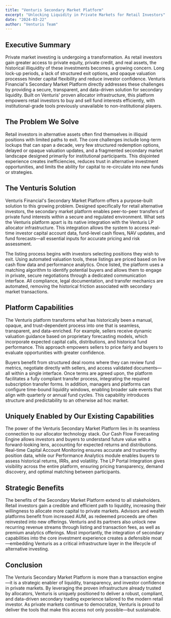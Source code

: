 ```yaml
---
title: "Venturis Secondary Market Platform"
excerpt: "Unlocking Liquidity in Private Markets for Retail Investors"
date: "2024-03-22"
author: "Venturis Team"
---
```


## Executive Summary
Private market investing is undergoing a transformation. As retail investors gain greater access to private equity, private credit, and real assets, the historical illiquidity of these investments becomes a growing concern. Long lock-up periods, a lack of structured exit options, and opaque valuation processes hinder capital flexibility and reduce investor confidence. Venturis Financial's Secondary Market Platform directly addresses these challenges by providing a secure, transparent, and data-driven solution for secondary liquidity. Built on Venturis' proven allocator infrastructure, this platform empowers retail investors to buy and sell fund interests efficiently, with institutional-grade tools previously unavailable to non-institutional players.

## The Problem We Solve
Retail investors in alternative assets often find themselves in illiquid positions with limited paths to exit. The core challenges include long-term lockups that can span a decade, very few structured redemption options, delayed or opaque valuation updates, and a fragmented secondary market landscape designed primarily for institutional participants. This disjointed experience creates inefficiencies, reduces trust in alternative investment opportunities, and limits the ability for capital to re-circulate into new funds or strategies.

## The Venturis Solution
Venturis Financial's Secondary Market Platform offers a purpose-built solution to this growing problem. Designed specifically for retail alternative investors, the secondary market platform enables peer-to-peer transfers of private fund interests within a secure and regulated environment. What sets the Venturis platform apart is its native integration with the Venturis LP allocator infrastructure. This integration allows the system to access real-time investor capital account data, fund-level cash flows, NAV updates, and fund forecasts—all essential inputs for accurate pricing and risk assessment.

The listing process begins with investors selecting positions they wish to exit. Using automated valuation tools, these listings are priced based on live cash flow data and performance analytics. Once listed, the platform uses a matching algorithm to identify potential buyers and allows them to engage in private, secure negotiations through a dedicated communication interface. All compliance, legal documentation, and transfer mechanics are automated, removing the historical friction associated with secondary market transactions.

## Platform Capabilities
The Venturis platform transforms what has historically been a manual, opaque, and trust-dependent process into one that is seamless, transparent, and data-enriched. For example, sellers receive dynamic valuation guidance based on proprietary forecasting models, which incorporate expected capital calls, distributions, and historical fund performance. This approach empowers sellers to price fairly and buyers to evaluate opportunities with greater confidence.

Buyers benefit from structured deal rooms where they can review fund metrics, negotiate directly with sellers, and access validated documents—all within a single interface. Once terms are agreed upon, the platform facilitates a fully compliant transfer process, integrating the required subscription transfer forms. In addition, managers and platforms can configure time-bound liquidity windows, enabling broader sale events that align with quarterly or annual fund cycles. This capability introduces structure and predictability to an otherwise ad hoc market.

## Uniquely Enabled by Our Existing Capabilities
The power of the Venturis Secondary Market Platform lies in its seamless connection to our allocator technology stack. Our Cash Flow Forecasting Engine allows investors and buyers to understand future value with a forward-looking lens, accounting for expected returns and distributions. Real-time Capital Account Monitoring ensures accurate and trustworthy position data, while our Performance Analytics module enables buyers to assess historical returns, IRRs, and volatility. The LP Portal Integration gives visibility across the entire platform, ensuring pricing transparency, demand discovery, and optimal matching between participants.

## Strategic Benefits
The benefits of the Secondary Market Platform extend to all stakeholders. Retail investors gain a credible and efficient path to liquidity, increasing their willingness to allocate more capital to private markets. Advisors and wealth platforms benefit from increased AUM, as redeemed proceeds are often reinvested into new offerings. Venturis and its partners also unlock new recurring revenue streams through listing and transaction fees, as well as premium analytics offerings. Most importantly, the integration of secondary capabilities into the core investment experience creates a defensible moat—embedding Venturis as a critical infrastructure layer in the lifecycle of alternative investing.

## Conclusion
The Venturis Secondary Market Platform is more than a transaction engine—it is a strategic enabler of liquidity, transparency, and investor confidence in private markets. By leveraging the proven infrastructure already trusted by allocators, Venturis is uniquely positioned to deliver a robust, compliant, and data-driven secondary trading experience tailored to the modern retail investor. As private markets continue to democratize, Venturis is proud to deliver the tools that make this access not only possible—but sustainable. 